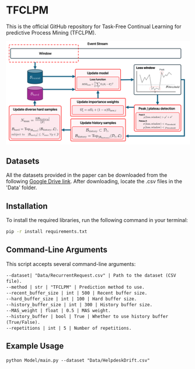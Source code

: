 # TFCLPM

This is the official GitHub repository for Task-Free Continual Learning for predictive Process Mining (TFCLPM). 

![The Framework](TFCLPM.png)

## Datasets

All the datasets provided in the paper can be downloaded from the following [Google Drive link](https://drive.google.com/drive/folders/1HT0_BM1AvMBQOpQglEH8xoT7NiiSaqVG?usp=share_link). After downloading, locate the .csv files in the 'Data' folder.

## Installation
To install the required libraries, run the following command in your terminal:

```bash
pip -r install requirements.txt
```

## Command-Line Arguments

This script accepts several command-line arguments:

```
--dataset| "Data/RecurrentRequest.csv" | Path to the dataset (CSV file). 
--method | str | "TFCLPM" | Prediction method to use. 
--recent_buffer_size | int | 500 | Recent buffer size.
--hard_buffer_size | int | 100 | Hard buffer size.
--history_buffer_size | int | 300 | History buffer size.
--MAS_weight | float | 0.5 | MAS weight.
--history_buffer | bool | True | Whether to use history buffer (True/False).
--repetitions | int | 5 | Number of repetitions.
```

## **Example Usage**
```
python Model/main.py --dataset "Data/HelpdeskDrift.csv"
```

